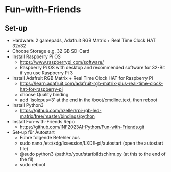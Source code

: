 # Fun-with-Friends

## Set-up
+ Hardware: 2 gamepads, Adafruit RGB Matrix + Real Time Clock HAT 32x32
+ Choose Storage e.g. 32 GB SD-Card
+ Install Raspberry Pi OS
  + https://www.raspberrypi.com/software/
  + Raspberry Pi OS with desktop and recommended software for 32-Bit if you use Raspberry Pi 3
+ Install Adafruit RGB Matrix + Real Time Clock HAT for Raspberry Pi
  + https://learn.adafruit.com/adafruit-rgb-matrix-plus-real-time-clock-hat-for-raspberry-pi
  + choose Quality binding
  + add 'isolcpus=3' at the end in the /boot/cmdline.text, then reboot
+ Install Python3
  + https://github.com/hzeller/rpi-rgb-led-matrix/tree/master/bindings/python
+ Install Fun-with-Friends Repo
  + https://github.com/INF2023AI-Python/Fun-with-Friends.git
+ Set-up für Autostart
  + Führe folgende Befehler aus
  + sudo nano /etc/xdg/lxsession/LXDE-pi/autostart (open the autostart file)
  + @sudo python3 /path/to/your/startbildschirm.py (at this to the end of the fil)
  + sudo reboot
